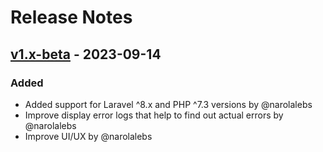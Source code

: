 # Release Notes

## [v1.x-beta](https://github.com/narolalabs/error-lens/compare/main...v1.x-beta) - 2023-09-14

### Added

- Added support for Laravel ^8.x and PHP ^7.3 versions by @narolalebs
- Improve display error logs that help to find out actual errors by @narolalebs
- Improve UI/UX by @narolalebs
